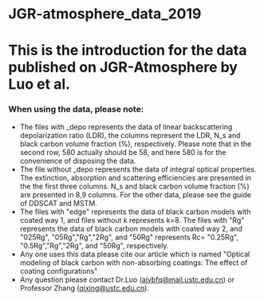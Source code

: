 # JGR-atmosphere_data_2019
# This is the introduction for the data published on JGR-Atmosphere by Luo et al.

###  When using the data, please note:

- The files with _depo represents the data of linear backscattering depolarization ratio (LDR), the columns represent the LDR, N_s and black carbon volume fraction (%), respectively. Please note that in the second row, 580 actually should be 58, and here 580 is for the convenience of disposing the data.
-  The file without _depo represents the data of integral optical properties. The extinction, absorption and scattering efficiencies are presented in the the first three columns. N_s and black carbon volume fraction (%) are presented in 8,9 columns. For the other data, please see the guide of DDSCAT and MSTM.
-  The files with "edge" represents the data of black carbon models with coated way 1, and files without k represents k=8. The files with "Rg" represents the data of black carbon models with coated way 2, and "025Rg", "05Rg","Rg","2Rg", and "50Rg" represents Rc= "0.25Rg", "0.5Rg","Rg","2Rg", and "50Rg", respectively. 
- Any one uses this data please cite our article which is named "Optical modeling of black carbon with non-absorbing coatings: The effect of coating configurations"
-  Any question please contact Dr.Luo (ajybfq@mail.ustc.edu.cn) or Professor Zhang (qixing@ustc.edu.cn).

